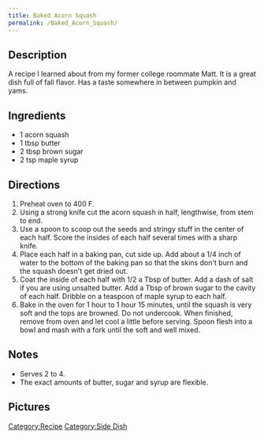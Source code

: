 ```yaml
---
title: Baked Acorn Squash
permalink: /Baked_Acorn_Squash/
---
```


Description
-----------

A recipe I learned about from my former college roommate Matt. It is a great dish full of fall flavor. Has a taste somewhere in between pumpkin and yams.

Ingredients
-----------

-   1 acorn squash
-   1 tbsp butter
-   2 tbsp brown sugar
-   2 tsp maple syrup

Directions
----------

1.  Preheat oven to 400 F.
2.  Using a strong knife cut the acorn squash in half, lengthwise, from stem to end.
3.  Use a spoon to scoop out the seeds and stringy stuff in the center of each half. Score the insides of each half several times with a sharp knife.
4.  Place each half in a baking pan, cut side up. Add about a 1/4 inch of water to the bottom of the baking pan so that the skins don't burn and the squash doesn't get dried out.
5.  Coat the inside of each half with 1/2 a Tbsp of butter. Add a dash of salt if you are using unsalted butter. Add a Tbsp of brown sugar to the cavity of each half. Dribble on a teaspoon of maple syrup to each half.
6.  Bake in the oven for 1 hour to 1 hour 15 minutes, until the squash is very soft and the tops are browned. Do not undercook. When finished, remove from oven and let cool a little before serving. Spoon flesh into a bowl and mash with a fork until the soft and well mixed.

Notes
-----

-   Serves 2 to 4.
-   The exact amounts of butter, sugar and syrup are flexible.

Pictures
--------

[Category:Recipe](/Category:Recipe "wikilink") [Category:Side Dish](/Category:Side_Dish "wikilink")